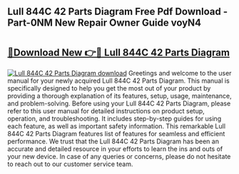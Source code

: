 ## Lull 844C 42 Parts Diagram Free Pdf Download - Part-0NM New Repair Owner Guide voyN4

# <h2><a href="http://dflq1g9.blite.top/?on=Lull+844C+42+Parts+Diagram">🔗Download New 👉🔴 Lull 844C 42 Parts Diagram</a></h2>

[![Lull 844C 42 Parts Diagram download](https://i.imgur.com/lujVjoI.png)](http://dflq1g9.blite.top/?on=Lull+844C+42+Parts+Diagram)
Greetings and welcome to the user manual for your newly acquired Lull 844C 42 Parts Diagram. This manual is specifically designed to help you get the most out of your product by providing a thorough explanation of its features, setup, usage, maintenance, and problem-solving. Before using your Lull 844C 42 Parts Diagram, please refer to this user manual for detailed instructions on product setup, operation, and troubleshooting. It includes step-by-step guides for using each feature, as well as important safety information. This remarkable Lull 844C 42 Parts Diagram features list of features for seamless and efficient performance. We trust that the Lull 844C 42 Parts Diagram has been an accurate and detailed resource in your efforts to learn the ins and outs of your new device. In case of any queries or concerns, please do not hesitate to reach out to our customer service team.
